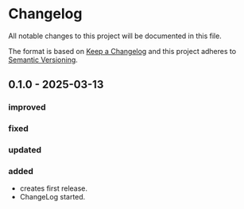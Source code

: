 # Changelog

All notable changes to this project will be documented in this file.

The format is based on [Keep a Changelog](http://keepachangelog.com/en/1.1.0/)
and this project adheres to [Semantic Versioning](http://semver.org/spec/v2.0.0.html).

## 0.1.0 - 2025-03-13

### improved

### fixed

### updated

### added

- creates first release.
- ChangeLog started.
